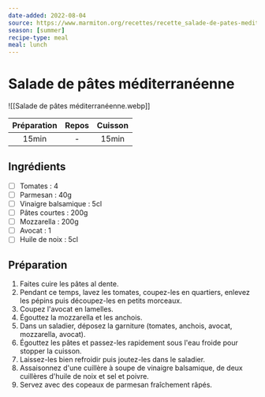 ```yaml
---
date-added: 2022-08-04
source: https://www.marmiton.org/recettes/recette_salade-de-pates-mediterraneenne_321582.aspx
season: [summer]
recipe-type: meal
meal: lunch
---
```


# Salade de pâtes méditerranéenne

![[Salade de pâtes méditerranéenne.webp]]

| Préparation | Repos | Cuisson |
|:-----------:|:-----:|:-------:|
|    15min    |   -   |  15min  |

## Ingrédients

- [ ] Tomates : 4
- [ ] Parmesan : 40g
- [ ] Vinaigre balsamique : 5cl
- [ ] Pâtes courtes : 200g
- [ ] Mozzarella : 200g
- [ ] Avocat : 1
- [ ] Huile de noix : 5cl

## Préparation

1. Faites cuire les pâtes al dente.
2. Pendant ce temps, lavez les tomates, coupez-les en quartiers, enlevez les pépins puis découpez-les en petits morceaux.
3. Coupez l'avocat en lamelles.
4. Égouttez la mozzarella et les anchois.
5. Dans un saladier, déposez la garniture (tomates, anchois, avocat, mozzarella, avocat).
6. Égouttez les pâtes et passez-les rapidement sous l'eau froide pour stopper la cuisson.
7. Laissez-les bien refroidir puis joutez-les dans le saladier.
8. Assaisonnez d'une cuillère à soupe de vinaigre balsamique, de deux cuillères d'huile de noix et sel et poivre.
9. Servez avec des copeaux de parmesan fraîchement râpés.
